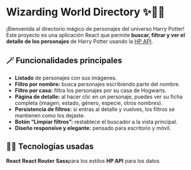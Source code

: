 # Wizarding World Directory ✨🧙‍♀️

¡Bienvenida al directorio mágico de personajes del universo Harry Potter!  
Este proyecto es una aplicación React que permite **buscar, filtrar y ver el detalle de los personajes** de Harry Potter usando la [HP API](https://hp-api.onrender.com/).

## 🪄 Funcionalidades principales

- **Listado** de personajes con sus imágenes.
- **Filtro por nombre:** busca personajes escribiendo parte del nombre.
- **Filtro por casa:** filtra los personajes por su casa de Hogwarts.
- **Página de detalle:** al hacer clic en un personaje, puedes ver su ficha completa (imagen, estado, género, especie, otros nombres).
- **Persistencia de filtros:** si entras al detalle y vuelves, los filtros se mantienen como los dejaste.
- **Botón “Limpiar filtros”:** restablece el buscador a la vista principal.
- **Diseño responsive y elegante:** pensado para escritorio y móvil.

## 👩‍💻 Tecnologías usadas

**React**
**React Router**
**Sass**para los estilos
**HP API** para los datos
